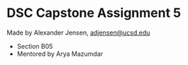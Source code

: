 # DSC Capstone Assignment 5
Made by Alexander Jensen, adjensen@ucsd.edu
 - Section B05
 - Mentored by Arya Mazumdar
